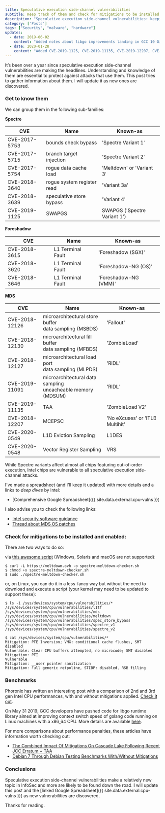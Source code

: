 ```yaml
---
title: Speculative execution side-channel vulnerabilities
subtitle: Keep track of them and check for mitigations to be installed and enabled
description: "Speculative execution side-channel vulnerabilities: keeping track of them and checking for mitigations to be installed and enabled"
category: ['Posts']
tags: ["Security", "malware", "hardware"]
updates:
  - date: 2019-06-02
    content: "Added notes about libgo improvements landing in GCC 10 Git."
  - date: 2020-01-28
    content: "Added CVE-2019-1125, CVE-2019-11135, CVE-2019-12207, CVE-2020-0549, CVE-2020-0548 and updated [spreadsheet]({{ site.data.external.cpu-vulns }})."
---
```


It’s been over a year since speculative execution side-channel vulnerabilities are making the headlines.
Understanding and knowledge of them are essential to protect against attacks that use them.
This post tries to gather information about them. I will update it as new ones are discovered.

### Get to know them

 We can group them in the following sub-families:

**Spectre**

| CVE | Name | Known-as |
|---|---|---|
| CVE-2017-5753 | bounds check bypass | 'Spectre Variant 1'
| CVE-2017-5715 | branch target injection | 'Spectre Variant 2'
| CVE-2017-5754 | rogue data cache load | 'Meltdown' or 'Variant 3'
| CVE-2018-3640 | rogue system register read | 'Variant 3a'
| CVE-2018-3639 | speculative store bypass | 'Variant 4'
| CVE-2019-1125 | SWAPGS | SWAPGS ('Spectre Variant 1')

**Foreshadow**

| CVE | Name | Known-as |
|---|---|---|
| CVE-2018-3615 | L1 Terminal Fault | 'Foreshadow (SGX)'
| CVE-2018-3620 | L1 Terminal Fault | 'Foreshadow-NG (OS)'
| CVE-2018-3646 | L1 Terminal Fault | 'Foreshadow-NG (VMM)'

**MDS**

| CVE | Name | Known-as |
|---|---|---|
| CVE-2018-12126 | microarchitectural store buffer<br>data sampling (MSBDS) | 'Fallout'
| CVE-2018-12130 | microarchitectural fill buffer<br>data sampling (MFBDS) | 'ZombieLoad'
| CVE-2018-12127 | microarchitectural load port<br>data sampling (MLPDS) | 'RIDL'
| CVE-2019-11091 | microarchitectural data sampling<br>uncacheable memory (MDSUM) | 'RIDL'
| CVE-2019-11135 | TAA | 'ZombieLoad V2'
| CVE-2018-12207 | MCEPSC | 'No eXcuses' or 'iTLB Multihit'
| CVE-2020-0549 | L1D Eviction Sampling | L1DES
| CVE-2020-0548 | Vector Register Sampling | VRS

While Spectre variants affect almost all chips featuring out-of-order execution, Intel chips are vulnerable to all speculative execution side-channel attacks.

I've made a spreadsheet (and I'll keep it updated) with more details and a links to *deep dives* by Intel:

- [Comprehensive Google Spreadsheet]({{ site.data.external.cpu-vulns }})

I also advise you to check the following links:

- [Intel security software guidance](https://software.intel.com/security-software-guidance/)
- [Thread about MDS OS patches](https://twitter.com/pirafrank/status/1128400923632574467)

### Check for mitigations to be installed and enabled:

There are two ways to do so:

via [this awesome script](https://github.com/speed47/spectre-meltdown-checker) (Windows, Solaris and macOS are not supported):

```
$ curl -L https://meltdown.ovh -o spectre-meltdown-checker.sh
$ chmod +x spectre-meltdown-checker.sh
$ sudo ./spectre-meltdown-checker.sh
```

or, on Linux, you can do it in a less-fancy way but without the need to download and execute a script (your kernel may need to be updated to support these):

```
$ ls -1 /sys/devices/system/cpu/vulnerabilities/*
/sys/devices/system/cpu/vulnerabilities/l1tf
/sys/devices/system/cpu/vulnerabilities/mds
/sys/devices/system/cpu/vulnerabilities/meltdown
/sys/devices/system/cpu/vulnerabilities/spec_store_bypass
/sys/devices/system/cpu/vulnerabilities/spectre_v1
/sys/devices/system/cpu/vulnerabilities/spectre_v2

$ cat /sys/devices/system/cpu/vulnerabilities/*
Mitigation: PTE Inversion; VMX: conditional cache flushes, SMT disabled
Vulnerable: Clear CPU buffers attempted, no microcode; SMT disabled
Mitigation: PTI
Vulnerable
Mitigation: __user pointer sanitization
Mitigation: Full generic retpoline, STIBP: disabled, RSB filling
```

### Benchmarks

Phoronix has written an interesting post with a comparison of 2nd and 3rd gen Intel CPU performances, with and without mitigations applied. [Check it out](https://www.phoronix.com/scan.php?page=article&item=sandy-fx-zombieload&num=1).

On May 31 2019, GCC developers have pushed code for libgo runtime library aimed at improving context switch speed of golang code running on Linux machines with a x86_64 CPU. More details are available [here](https://www.phoronix.com/scan.php?page=news_item&px=Golang-Cheaper-Context-Switches).

For more comparisons about performance penalties, these articles have information worth checking out:

- [The Combined Impact Of Mitigations On Cascade Lake Following Recent JCC Erratum + TAA](https://www.phoronix.com/scan.php?page=article&item=cascadelake-jcc-taa&num=1)
- [Debian 7 Through Debian Testing Benchmarks With/Without Mitigations](https://www.phoronix.com/scan.php?page=article&item=debian-7-2020&num=1)

### Conclusions

Speculative execution side-channel vulnerabilities make a relatively new topic in InfoSec and more are likely to be found down the road. I will update this post and the [linked Google Spreadsheet]({{ site.data.external.cpu-vulns }}) as new vulnerabilities are discovered.

Thanks for reading.
